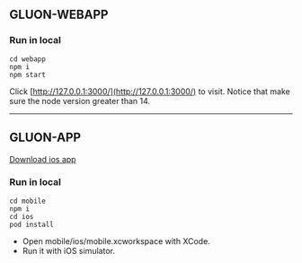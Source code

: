 ## GLUON-WEBAPP

### Run in local
```
cd webapp
npm i
npm start
```
Click [http://127.0.0.1:3000/](http://127.0.0.1:3000/) to visit.
Notice that make sure the node version greater than 14.

-----


## GLUON-APP

[Download ios app](http://d.zqapps.com/m63e)

### Run in local
```
cd mobile
npm i
cd ios
pod install
```

* Open mobile/ios/mobile.xcworkspace with XCode.
* Run it with iOS simulator.

